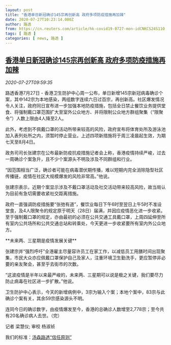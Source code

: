 ```yaml
---
layout: post
title: "香港单日新冠确诊145宗再创新高 政府多项防疫措施再加辣"
date: 2020-07-27T10:23:14.000Z
author: 路透
from: https://cn.reuters.com/article/hk-covid19-0727-mon-idCNKCS24S11O
tags: [ 路透 ]
categories: [ news, 路透 ]
---
```

<!--1595845394000-->
[香港单日新冠确诊145宗再创新高 政府多项防疫措施再加辣](https://cn.reuters.com/article/hk-covid19-0727-mon-idCNKCS24S11O)
------

<div>
<div><i>2020-07-27T09:59:35</i></div><div class="StandardArticleBody_body"><p>路透香港7月27日 - 香港卫生防护中心周一公布，单日新增145宗新冠病毒确诊个案，其中142宗为本地感染，两组数字连续六日过百宗，再创新高。社区爆发情况令人关注，政府同日宣布进一步加强本地防疫措施，包括全日禁止餐饮业务提供堂食、将强制戴口罩范围扩大至室外公众地方、并将限制公众地方群组聚集（“限聚令”）人数上限由4人降至2人。 </p><p>此外，考虑到不佩戴口罩的活动所带来较高的风险，政府宣布将体育处所及游泳池加入表列处所之内，须暂时停止营业。上述四项新措施将于周三凌晨起生效，为期七天至8月4日。 </p><p>政务司司长张建宗在公布最新防疫抗疫措施记者会上称，香港疫情持续严峻，过去一周确诊个案急升，且不少个案源头不明及涉及不同群组和行业。 </p><p>“因范围相当广泛，确诊者可能在病毒潜伏期传播，难以短期内完全消除隐型社区传播链，疫情在社区大规模爆发的风险非常高。”他说。 </p><p>张建宗表示，近期个案显示涉及不戴口罩活动及社交活动带来较高风险，故当局认为目前有急切需要收紧社交距离措施。 </p><p>政府一直强调防疫措施要“张弛有道”，餐饮业每日下午6时至翌日上午5时不准设堂食，及4人限聚令的规定原于明天（28日）届满，并因应疫情恶化进一步收紧。至于强制戴口罩的规定，亦由最初的必须在公共交通工具戴口罩，上周四延伸至所有室内公共场所和公共交通总站和转乘处，今天更进一步收紧要所有室内外公众地方。 </p><p>**未来两、三星期是疫情发展关键** </p><p>张建宗并“强烈呼吁”全港雇主尽量容许员工在家工作，以减低员工用膳时间出现聚集，市民大众亦应佩戴口罩保护自己及家人，注重环境卫生勤洗手，更应暂停非必要的亲友聚会，甚至乎去街市的次数。 </p><p>“这波疫情是半年以来最严峻的，未来两、三星期可以说是极之关键，我们要尽力防止病毒在社区进一步扩散。”他说。 </p><p>卫生防护中心表示，今天的新增病例中，3宗为输入个案；本地个案中，83宗与此确诊个案有关，其余59宗感染源头不明。 </p><p>连同今日的确诊数字，由疫情爆发至今，香港的总确诊人数增至2,778宗；至今共有20名确诊病人去世。（完）  </p><div class="Attribution_container"><div class="Attribution_attribution"><p class="Attribution_content">记者 梁慧仪; 审校 杨淑祯 </p></div></div><div class="StandardArticleBody_trustBadgeContainer"><span class="StandardArticleBody_trustBadgeTitle">我们的标准：</span><span class="trustBadgeUrl"><a href="https://www.thomsonreuters.cn/content/dam/openweb/documents/pdf/china/brochures/about-us-1.pdf">汤森路透“信任原则”</a></span></div></div>
</div>
